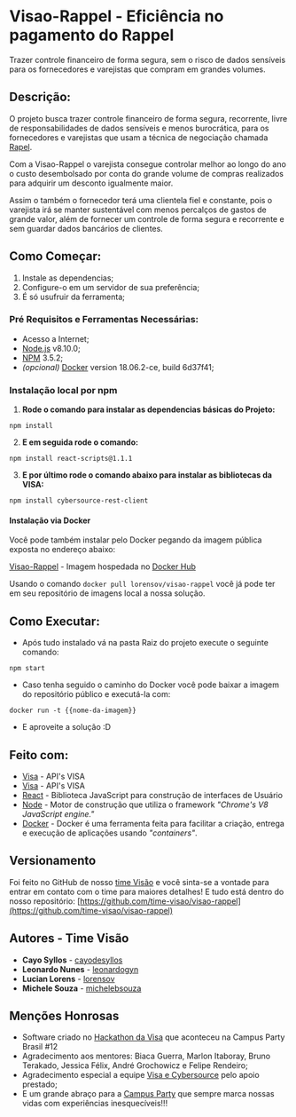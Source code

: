 # Visao-Rappel - Eficiência no pagamento do Rappel

Trazer controle financeiro de forma segura, sem o risco de dados sensíveis para os fornecedores e varejistas que compram em grandes volumes.

## Descrição:

O projeto busca trazer controle financeiro de forma segura, recorrente, livre de responsabilidades de dados sensíveis e menos burocrática, para os fornecedores e varejistas que usam a técnica de negociação chamada [Rapel](https://www.sdr.com.br/Ideias003/291.htm).

Com a Visao-Rappel o varejista consegue controlar melhor ao longo do ano o custo desembolsado por conta do grande volume de compras realizados para adquirir um desconto igualmente maior.

Assim o também o  fornecedor terá uma clientela fiel e constante, pois o varejista irá se manter sustentável com menos percalços de gastos de grande valor, além de fornecer um controle de forma segura e recorrente e sem guardar dados bancários de clientes.

## Como Começar:

1. Instale as dependencias;
2. Configure-o em um servidor de sua preferência;
3. É só usufruir da ferramenta;

### Pré Requisitos e Ferramentas Necessárias:

* Acesso a Internet;
* [Node.js](https://nodejs.org/en/download/) v8.10.0;
* [NPM](https://www.npmjs.com/get-npm) 3.5.2;
* _(opcional)_ [Docker](https://docs.docker.com/install/) version 18.06.2-ce, build 6d37f41;

### Instalação local por npm

1. **Rode o comando para instalar as dependencias básicas do Projeto:**
```
npm install
```

2. **E em seguida rode o comando:**

```
npm install react-scripts@1.1.1
```

3. **E por último rode o comando abaixo para instalar as bibliotecas da VISA:**

```
npm install cybersource-rest-client
```

#### Instalação via Docker

Você pode também instalar pelo Docker pegando da imagem pública exposta no endereço abaixo:

[Visao-Rappel](https://cloud.docker.com/u/lorensov/repository/docker/lorensov/visao-rappel) - Imagem hospedada no [Docker Hub](https://hub.docker.com/?namespace=lorensov)

Usando o comando `docker pull lorensov/visao-rappel` você já pode ter em seu repositório de imagens local a nossa solução.

## Como Executar:

* Após tudo instalado vá na pasta Raiz do projeto execute o seguinte comando:
```
npm start
```
* Caso tenha seguido o caminho do Docker você pode baixar a imagem do repositório público e executá-la com:
```
docker run -t {{nome-da-imagem}}
```

* E aproveite a solução :D

## Feito com:

* [Visa](https://developer.visa.com/) - API's VISA
* [Visa](https://developer.visa.com/) - API's VISA
* [React](https://reactjs.org/) - Biblioteca JavaScript para construção de interfaces de Usuário
* [Node](https://nodejs.org/en/) - Motor de construção que utiliza o framework _"Chrome's V8 JavaScript engine."_
* [Docker](https://www.docker.com/) - Docker é uma ferramenta feita para facilitar a criação, entrega e execução de aplicações usando _"containers"_. 

## Versionamento 

Foi feito no GitHub de nosso [time Visão](https://github.com/orgs/time-visao/) e você sinta-se a vontade para entrar em contato com o time para maiores detalhes!
E tudo está dentro do nosso repositório: [https://github.com/time-visao/visao-rappel](https://github.com/time-visao/visao-rappel)


## Autores - Time Visão

* **Cayo Syllos** - [cayodesyllos](https://github.com/cayodesyllos)
* **Leonardo Nunes** - [leonardogyn](https://github.com/leonardogyn)
* **Lucian Lorens** - [lorensov](https://github.com/Lorensov)
* **Michele Souza** - [michelebsouza](https://github.com/michelebsouza)

## Menções Honrosas

* Software criado no [Hackathon da Visa](http://hackathon19.com.br/regulamento.pdf) que aconteceu na Campus Party Brasil #12
* Agradecimento aos mentores: Biaca Guerra, Marlon Itaboray, Bruno Terakado, Jessica Félix, André Grochowicz e Felipe Rendeiro;
* Agradecimento especial a equipe [Visa e Cybersource](https://developer.visa.com/capabilities/cybersource) pelo apoio prestado;
* E um grande abraço para a [Campus Party](https://brasil.campus-party.org/cpbr12/) que sempre marca nossas vidas com experiências inesquecíveis!!!
